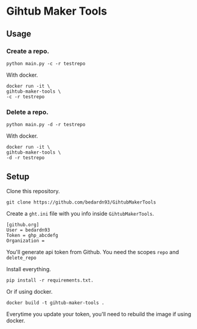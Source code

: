 # Gihtub Maker Tools

## Usage

### Create a repo.

```
python main.py -c -r testrepo
```

With docker.

```
docker run -it \
gihtub-maker-tools \
-c -r testrepo
```

### Delete a repo.

```
python main.py -d -r testrepo
```

With docker.

```
docker run -it \
gihtub-maker-tools \
-d -r testrepo
```

## Setup

Clone this repository.

`git clone https://github.com/bedardn93/GihtubMakerTools`

Create a `ght.ini` file with you info inside `GihtubMakerTools`.

```
[github.org]
User = bedardn93
Token = ghp_abcdefg
Organization =
```

You'll generate api token from Github. You need the scopes `repo` and `delete_repo`

Install everything.

```
pip install -r requirements.txt.
```

Or if using docker.

```
docker build -t gihtub-maker-tools .
```

Everytime you update your token, you'll need to rebuild the image if using docker.
